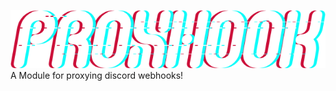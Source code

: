 ![alt text](https://github.com/Shambi-0/Proxhook/blob/main/Images/cd87dd9576de7257e781d678a9732d0a9df8c0ea.png "Proxhook")
A Module for proxying discord webhooks!
